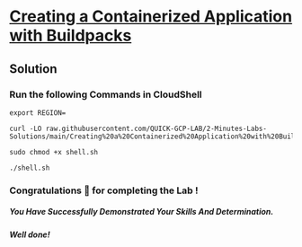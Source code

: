# [Creating a Containerized Application with Buildpacks](https://www.cloudskillsboost.google/focuses/60087?parent=catalog)

## Solution 

### Run the following Commands in CloudShell

```
export REGION=
```
```
curl -LO raw.githubusercontent.com/QUICK-GCP-LAB/2-Minutes-Labs-Solutions/main/Creating%20a%20Containerized%20Application%20with%20Buildpacks/shell.sh

sudo chmod +x shell.sh

./shell.sh
```

### Congratulations 🎉 for completing the Lab !

##### *You Have Successfully Demonstrated Your Skills And Determination.*

#### *Well done!*

